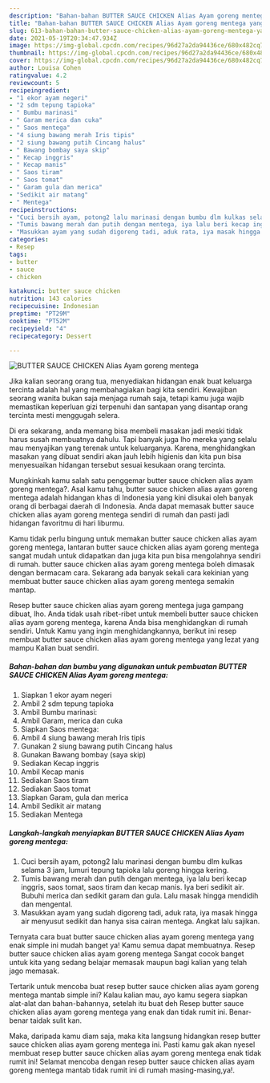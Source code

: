 ```yaml
---
description: "Bahan-bahan BUTTER SAUCE CHICKEN Alias Ayam goreng mentega yang lezat Untuk Jualan"
title: "Bahan-bahan BUTTER SAUCE CHICKEN Alias Ayam goreng mentega yang lezat Untuk Jualan"
slug: 613-bahan-bahan-butter-sauce-chicken-alias-ayam-goreng-mentega-yang-lezat-untuk-jualan
date: 2021-05-19T20:34:47.934Z
image: https://img-global.cpcdn.com/recipes/96d27a2da94436ce/680x482cq70/butter-sauce-chicken-alias-ayam-goreng-mentega-foto-resep-utama.jpg
thumbnail: https://img-global.cpcdn.com/recipes/96d27a2da94436ce/680x482cq70/butter-sauce-chicken-alias-ayam-goreng-mentega-foto-resep-utama.jpg
cover: https://img-global.cpcdn.com/recipes/96d27a2da94436ce/680x482cq70/butter-sauce-chicken-alias-ayam-goreng-mentega-foto-resep-utama.jpg
author: Louisa Cohen
ratingvalue: 4.2
reviewcount: 5
recipeingredient:
- "1 ekor ayam negeri"
- "2 sdm tepung tapioka"
- " Bumbu marinasi"
- " Garam merica dan cuka"
- " Saos mentega"
- "4 siung bawang merah Iris tipis"
- "2 siung bawang putih Cincang halus"
- " Bawang bombay saya skip"
- " Kecap inggris"
- " Kecap manis"
- " Saos tiram"
- " Saos tomat"
- " Garam gula dan merica"
- "Sedikit air matang"
- " Mentega"
recipeinstructions:
- "Cuci bersih ayam, potong2 lalu marinasi dengan bumbu dlm kulkas selama 3 jam, lumuri tepung tapioka lalu goreng hingga kering."
- "Tumis bawang merah dan putih dengan mentega, iya lalu beri kecap inggris, saos tomat, saos tiram dan kecap manis. Iya beri sedikit air. Bubuhi merica dan sedikit garam dan gula. Lalu masak hingga mendidih dan mengental."
- "Masukkan ayam yang sudah digoreng tadi, aduk rata, iya masak hingga air menyusut sedikit dan hanya sisa cairan mentega. Angkat lalu sajikan."
categories:
- Resep
tags:
- butter
- sauce
- chicken

katakunci: butter sauce chicken 
nutrition: 143 calories
recipecuisine: Indonesian
preptime: "PT29M"
cooktime: "PT52M"
recipeyield: "4"
recipecategory: Dessert

---
```



![BUTTER SAUCE CHICKEN Alias Ayam goreng mentega](https://img-global.cpcdn.com/recipes/96d27a2da94436ce/680x482cq70/butter-sauce-chicken-alias-ayam-goreng-mentega-foto-resep-utama.jpg)

Jika kalian seorang orang tua, menyediakan hidangan enak buat keluarga tercinta adalah hal yang membahagiakan bagi kita sendiri. Kewajiban seorang  wanita bukan saja menjaga rumah saja, tetapi kamu juga wajib memastikan keperluan gizi terpenuhi dan santapan yang disantap orang tercinta mesti menggugah selera.

Di era  sekarang, anda memang bisa membeli masakan jadi meski tidak harus susah membuatnya dahulu. Tapi banyak juga lho mereka yang selalu mau menyajikan yang terenak untuk keluarganya. Karena, menghidangkan masakan yang dibuat sendiri akan jauh lebih higienis dan kita pun bisa menyesuaikan hidangan tersebut sesuai kesukaan orang tercinta. 



Mungkinkah kamu salah satu penggemar butter sauce chicken alias ayam goreng mentega?. Asal kamu tahu, butter sauce chicken alias ayam goreng mentega adalah hidangan khas di Indonesia yang kini disukai oleh banyak orang di berbagai daerah di Indonesia. Anda dapat memasak butter sauce chicken alias ayam goreng mentega sendiri di rumah dan pasti jadi hidangan favoritmu di hari liburmu.

Kamu tidak perlu bingung untuk memakan butter sauce chicken alias ayam goreng mentega, lantaran butter sauce chicken alias ayam goreng mentega sangat mudah untuk didapatkan dan juga kita pun bisa mengolahnya sendiri di rumah. butter sauce chicken alias ayam goreng mentega boleh dimasak dengan bermacam cara. Sekarang ada banyak sekali cara kekinian yang membuat butter sauce chicken alias ayam goreng mentega semakin mantap.

Resep butter sauce chicken alias ayam goreng mentega juga gampang dibuat, lho. Anda tidak usah ribet-ribet untuk membeli butter sauce chicken alias ayam goreng mentega, karena Anda bisa menghidangkan di rumah sendiri. Untuk Kamu yang ingin menghidangkannya, berikut ini resep membuat butter sauce chicken alias ayam goreng mentega yang lezat yang mampu Kalian buat sendiri.

<!--inarticleads1-->

##### Bahan-bahan dan bumbu yang digunakan untuk pembuatan BUTTER SAUCE CHICKEN Alias Ayam goreng mentega:

1. Siapkan 1 ekor ayam negeri
1. Ambil 2 sdm tepung tapioka
1. Ambil  Bumbu marinasi:
1. Ambil  Garam, merica dan cuka
1. Siapkan  Saos mentega:
1. Ambil 4 siung bawang merah Iris tipis
1. Gunakan 2 siung bawang putih Cincang halus
1. Gunakan  Bawang bombay (saya skip)
1. Sediakan  Kecap inggris
1. Ambil  Kecap manis
1. Sediakan  Saos tiram
1. Sediakan  Saos tomat
1. Siapkan  Garam, gula dan merica
1. Ambil Sedikit air matang
1. Sediakan  Mentega




<!--inarticleads2-->

##### Langkah-langkah menyiapkan BUTTER SAUCE CHICKEN Alias Ayam goreng mentega:

1. Cuci bersih ayam, potong2 lalu marinasi dengan bumbu dlm kulkas selama 3 jam, lumuri tepung tapioka lalu goreng hingga kering.
1. Tumis bawang merah dan putih dengan mentega, iya lalu beri kecap inggris, saos tomat, saos tiram dan kecap manis. Iya beri sedikit air. Bubuhi merica dan sedikit garam dan gula. Lalu masak hingga mendidih dan mengental.
1. Masukkan ayam yang sudah digoreng tadi, aduk rata, iya masak hingga air menyusut sedikit dan hanya sisa cairan mentega. Angkat lalu sajikan.




Ternyata cara buat butter sauce chicken alias ayam goreng mentega yang enak simple ini mudah banget ya! Kamu semua dapat membuatnya. Resep butter sauce chicken alias ayam goreng mentega Sangat cocok banget untuk kita yang sedang belajar memasak maupun bagi kalian yang telah jago memasak.

Tertarik untuk mencoba buat resep butter sauce chicken alias ayam goreng mentega mantab simple ini? Kalau kalian mau, ayo kamu segera siapkan alat-alat dan bahan-bahannya, setelah itu buat deh Resep butter sauce chicken alias ayam goreng mentega yang enak dan tidak rumit ini. Benar-benar taidak sulit kan. 

Maka, daripada kamu diam saja, maka kita langsung hidangkan resep butter sauce chicken alias ayam goreng mentega ini. Pasti kamu gak akan nyesel membuat resep butter sauce chicken alias ayam goreng mentega enak tidak rumit ini! Selamat mencoba dengan resep butter sauce chicken alias ayam goreng mentega mantab tidak rumit ini di rumah masing-masing,ya!.

